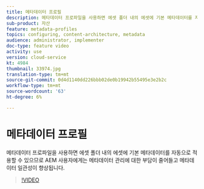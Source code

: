 ```yaml
---
title: 메타데이터 프로필
description: 메타데이터 프로파일을 사용하면 에셋 폴더 내의 에셋에 기본 메타데이터를 자동으로 적용할 수 있으므로 AEM 사용자에게는 메타데이터 관리에 대한 부담이 줄어들고 메타데이터 일관성이 향상됩니다.
sub-product: 자산
feature: metadata-profiles
topics: configuring, content-architecture, metadata
audience: administrator, implementer
doc-type: feature video
activity: use
version: cloud-service
kt: 4984
thumbnail: 33974.jpg
translation-type: tm+mt
source-git-commit: 0d4d1140dd226bbb02de0b19942b55495e3e2b2c
workflow-type: tm+mt
source-wordcount: '63'
ht-degree: 6%

---
```



# 메타데이터 프로필

메타데이터 프로파일을 사용하면 에셋 폴더 내의 에셋에 기본 메타데이터를 자동으로 적용할 수 있으므로 AEM 사용자에게는 메타데이터 관리에 대한 부담이 줄어들고 메타데이터 일관성이 향상됩니다.

>[!VIDEO](https://video.tv.adobe.com/v/33974/?quality=12&learn=on&hidetitle=true)
